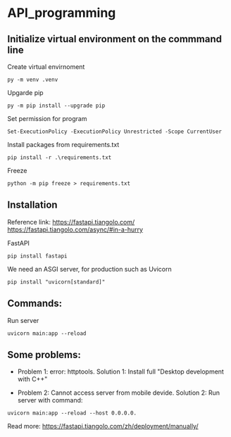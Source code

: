 ﻿# API_programming

## Initialize virtual environment on the commmand line
Create virtual envirnoment
```
py -m venv .venv
```
Upgarde pip
```
py -m pip install --upgrade pip
```
Set permission for program
```
Set-ExecutionPolicy -ExecutionPolicy Unrestricted -Scope CurrentUser
```
Install packages from requirements.txt
```
pip install -r .\requirements.txt
```
Freeze 
```
python -m pip freeze > requirements.txt
```

## Installation
Reference link: 
https://fastapi.tiangolo.com/
https://fastapi.tiangolo.com/async/#in-a-hurry

FastAPI
```
pip install fastapi
```
We need an ASGI server, for production such as Uvicorn
```
pip install "uvicorn[standard]"
```

## Commands:
Run server
```
uvicorn main:app --reload
```

## Some problems:
* Problem 1: error: httptools.
Solution 1: Install full "Desktop development with C++" 

* Problem 2: Cannot access server from mobile devide.
Solution 2: Run server with command: 
```
uvicorn main:app --reload --host 0.0.0.0. 
```
Read more: https://fastapi.tiangolo.com/zh/deployment/manually/ 


